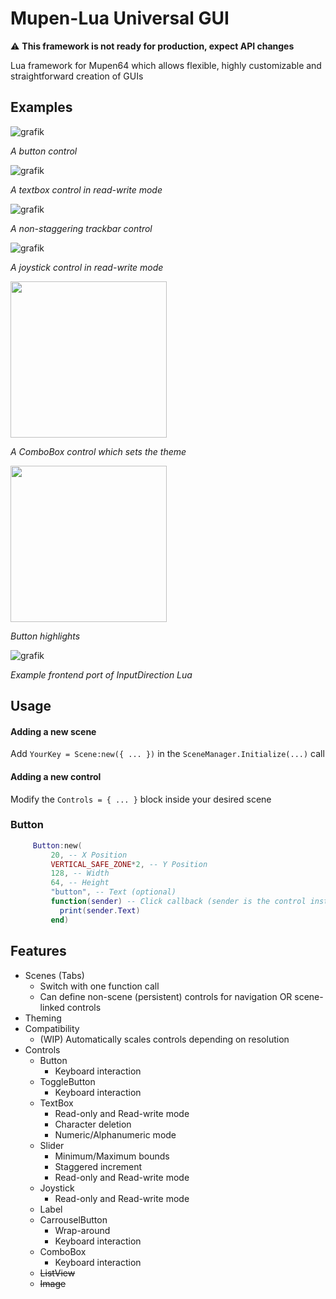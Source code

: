 # Mupen-Lua Universal GUI

⚠️ **This framework is not ready for production, expect API changes**

Lua framework for Mupen64 which allows flexible, highly customizable and straightforward creation of GUIs

## Examples

![grafik](https://user-images.githubusercontent.com/48759429/172042835-9f99b721-abf0-418e-8de5-95047c57d922.png)

*A button control*

![grafik](https://user-images.githubusercontent.com/48759429/172042856-bdfd57e4-596a-4d67-9dec-487c658d6e28.png)

*A textbox control in read-write mode*

![grafik](https://user-images.githubusercontent.com/48759429/172042862-81524d8e-1630-4159-a149-8641a1e297b5.png)

*A non-staggering trackbar control*

![grafik](https://user-images.githubusercontent.com/48759429/172049713-9d056b9a-e19a-4965-a33c-02a410ac5568.png)

*A joystick control in read-write mode*

<img src="https://user-images.githubusercontent.com/48759429/172204289-d435637d-33e4-4d35-9d18-714766337f32.gif" width="250"/>

*A ComboBox control which sets the theme*

<img src="https://user-images.githubusercontent.com/48759429/172062375-c19b362f-d0d3-48cc-9a1f-fb7ecaac12c8.gif" width="250"/>

*Button highlights*

![grafik](https://user-images.githubusercontent.com/48759429/172351451-a422fcfd-5d84-4338-bd8f-60dd6136831b.png)

*Example frontend port of InputDirection Lua*

## Usage


#### Adding a new scene
Add `YourKey = Scene:new({ ... })` in the `SceneManager.Initialize(...)` call

#### Adding a new control
Modify the `Controls = { ... }` block inside your desired scene


### Button
```lua
     Button:new(
         20, -- X Position
         VERTICAL_SAFE_ZONE*2, -- Y Position
         128, -- Width
         64, -- Height
         "button", -- Text (optional)
         function(sender) -- Click callback (sender is the control instance)
           print(sender.Text)
         end)
```

## Features
- Scenes (Tabs)
  - Switch with one function call
  - Can define non-scene (persistent) controls for navigation OR scene-linked controls
- Theming
- Compatibility
  - (WIP) Automatically scales controls depending on resolution 
- Controls
  - Button
    - Keyboard interaction
  - ToggleButton
    - Keyboard interaction
  - TextBox
    - Read-only and Read-write mode
    - Character deletion
    - Numeric/Alphanumeric mode
  - Slider
    - Minimum/Maximum bounds
    - Staggered increment
    - Read-only and Read-write mode
  - Joystick
    - Read-only and Read-write mode
  - Label
  - CarrouselButton
    - Wrap-around
    - Keyboard interaction
  - ComboBox
    - Keyboard interaction 
  - ~~ListView~~
  - ~~Image~~
